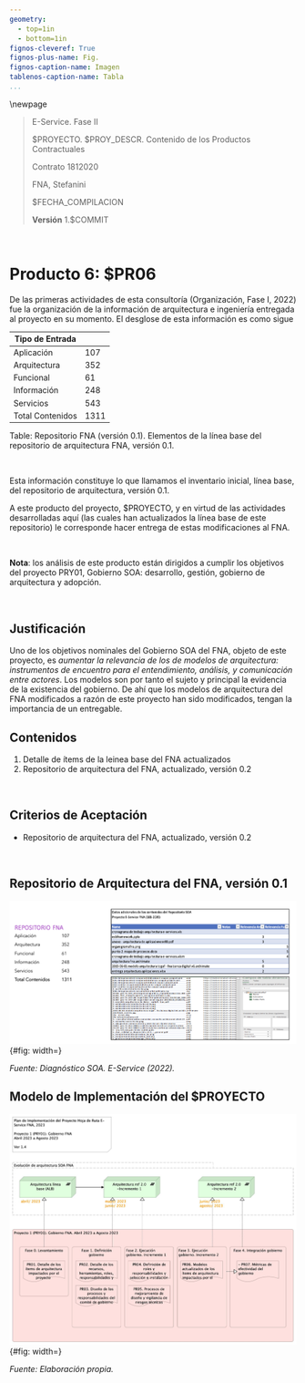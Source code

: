 ```yaml
---
geometry:
  - top=1in
  - bottom=1in
fignos-cleveref: True
fignos-plus-name: Fig.
fignos-caption-name: Imagen
tablenos-caption-name: Tabla
...
```


<div style="page-break-before: always;"></div>
\newpage

>    E-Service. Fase II
>
>    $PROYECTO. $PROY_DESCR. Contenido de los Productos Contractuales
>
>    Contrato 1812020
>
>    FNA, Stefanini
>
>    $FECHA_COMPILACION
>
>    **Versión** 1.$COMMIT

<br>

# Producto 6: $PR06
De las primeras actividades de esta consultoría (Organización, Fase I, 2022) fue la organización de la información de arquitectura e ingeniería entregada al proyecto en su momento. El desglose de esta información es como sigue

| Tipo de Entrada  |      |
|------------------|------|
| Aplicación       | 107  |
| Arquitectura     | 352  |
| Funcional        | 61   |
| Información      | 248  |
| Servicios        | 543  |
| Total Contenidos | 1311 |

Table: Repositorio FNA (versión 0.1). Elementos de la línea base del repositorio de arquitectura FNA, versión 0.1.

<br>

Esta información constituye lo que llamamos el inventario inicial, línea base, del repositorio de arquitectura, versión 0.1.

A este producto del proyecto, $PROYECTO, y en virtud de las actividades desarrolladas aquí (las cuales han actualizados la línea base de este repositorio) le corresponde hacer entrega de estas modificaciones al FNA.

<br>


**Nota**: los análisis de este producto están dirigidos a cumplir los objetivos del proyecto PRY01, Gobierno SOA: desarrollo, gestión, gobierno de arquitectura y adopción.

<br>

## Justificación
Uno de los objetivos nominales del Gobierno SOA del FNA, objeto de este proyecto, es _aumentar la relevancia de los de modelos de arquitectura: instrumentos de encuentro para el entendimiento, análisis, y comunicación entre actores_. Los modelos son por tanto el sujeto y principal la evidencia de la existencia del gobierno. De ahí que los modelos de arquitectura del FNA modificados a razón de este proyecto han sido modificados, tengan la importancia de un entregable.

## Contenidos
1. Detalle de ítems de la leinea base del FNA actualizados 
1. Repositorio de arquitectura del FNA, actualizado, versión 0.2

<br>

## Criterios de Aceptación
* Repositorio de arquitectura del FNA, actualizado, versión 0.2

<br>

## Repositorio de Arquitectura del FNA, versión 0.1
![Artefactos del repositorio de arquitectura del FNA.](images/repofna.png){#fig: width=}

_Fuente: Diagnóstico SOA. E-Service (2022)._


## Modelo de Implementación del $PROYECTO
![Plan de Implementación del Proyecto $PROY_DESCR ($PROYECTO), 2023. Junio 2023 a julio 2023](images/pry1gobierno.jpg){#fig: width=}

_Fuente: Elaboración propia._

<br>
